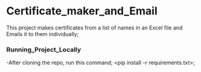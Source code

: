 # Certificate_maker_and_Email
This project makes certificates from a list of names in an Excel file and Emails it to them individually;
### Running_Project_Locally
-After cloning the repo, run this command;
<pip install -r requirements.txt>;

